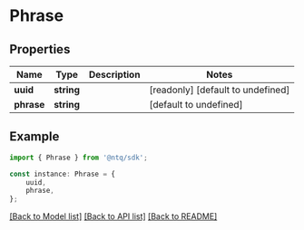 # Phrase


## Properties

Name | Type | Description | Notes
------------ | ------------- | ------------- | -------------
**uuid** | **string** |  | [readonly] [default to undefined]
**phrase** | **string** |  | [default to undefined]

## Example

```typescript
import { Phrase } from '@ntq/sdk';

const instance: Phrase = {
    uuid,
    phrase,
};
```

[[Back to Model list]](../README.md#documentation-for-models) [[Back to API list]](../README.md#documentation-for-api-endpoints) [[Back to README]](../README.md)
